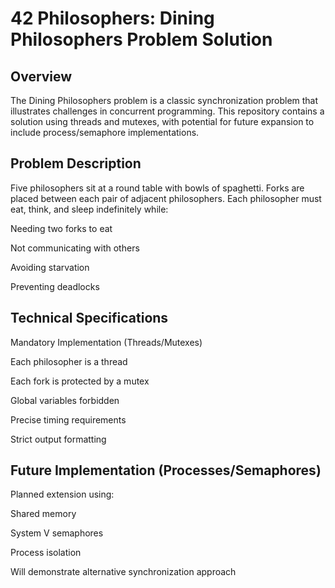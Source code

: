 # 42 Philosophers: Dining Philosophers Problem Solution

## Overview

The Dining Philosophers problem is a classic synchronization problem that illustrates challenges in concurrent programming. This repository contains a solution using threads and mutexes, with potential for future expansion to include process/semaphore implementations.

## Problem Description

Five philosophers sit at a round table with bowls of spaghetti. Forks are placed between each pair of adjacent philosophers. Each philosopher must eat, think, and sleep indefinitely while:

Needing two forks to eat

Not communicating with others

Avoiding starvation

Preventing deadlocks

## Technical Specifications

Mandatory Implementation (Threads/Mutexes)

Each philosopher is a thread

Each fork is protected by a mutex

Global variables forbidden

Precise timing requirements

Strict output formatting

## Future Implementation (Processes/Semaphores)

Planned extension using:

Shared memory

System V semaphores

Process isolation

Will demonstrate alternative synchronization approach